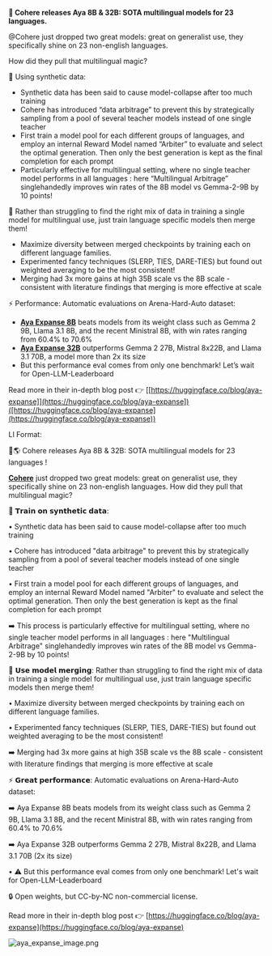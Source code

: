 

**🌟 Cohere releases Aya 8B & 32B: SOTA multilingual models for 23 languages.**

@Cohere just dropped two great models: great on generalist use, they specifically shine on 23 non-english languages.

How did they pull that multilingual magic?

🔄 Using synthetic data:

- Synthetic data has been said to cause model-collapse after too much training
- Cohere has introduced “data arbitrage” to prevent this by strategically sampling from a pool of several teacher models instead of one single teacher
- First train a model pool for each different groups of languages, and employ an internal Reward Model named “Arbiter” to evaluate and select the optimal generation. Then only the best generation is kept as the final completion for each prompt
- Particularly effective for multilingual setting, where no single teacher model performs in all languages : here “Multilingual Arbitrage” singlehandedly improves win rates of the 8B model vs Gemma-2-9B by 10 points!

🧩 Rather than struggling to find the right mix of data in training a single model for multilingual use, just train language specific models then merge them!

- Maximize diversity between merged checkpoints by training each on different language families.
- Experimented fancy techniques (SLERP, TIES, DARE-TIES) but found out weighted averaging to be the most consistent!
- Merging had 3x more gains at high 35B scale vs the 8B scale - consistent with literature findings that merging is more effective at scale

⚡️ Performance: Automatic evaluations on Arena-Hard-Auto dataset:

- [**Aya Expanse 8B**]([https://huggingface.co/CohereForAI/aya-expanse-8b](https://huggingface.co/CohereForAI/aya-expanse-8b)) beats models from its weight class such as Gemma 2 9B, Llama 3.1 8B, and the recent Ministral 8B, with win rates ranging from 60.4% to 70.6%
- [**Aya Expanse 32B**]([https://huggingface.co/CohereForAI/aya-expanse-32b](https://huggingface.co/CohereForAI/aya-expanse-32b)) outperforms Gemma 2 27B, Mistral 8x22B, and Llama 3.1 70B, a model more than 2x its size
- But this performance eval comes from only one benchmark! Let’s wait for Open-LLM-Leaderboard

Read more in their in-depth blog post 👉 [[https://huggingface.co/blog/aya-expanse]](https://huggingface.co/blog/aya-expanse])([https://huggingface.co/blog/aya-expanse](https://huggingface.co/blog/aya-expanse))

LI Format:

🌟🌎 Cohere releases Aya 8B & 32B: SOTA multilingual models for 23 languages !

[**Cohere**]([https://www.linkedin.com/feed/#](https://www.linkedin.com/feed/#)) just dropped two great models: great on generalist use, they specifically shine on 23 non-english languages. How did they pull that multilingual magic?

🔄 𝗧𝗿𝗮𝗶𝗻 𝗼𝗻 𝘀𝘆𝗻𝘁𝗵𝗲𝘁𝗶𝗰 𝗱𝗮𝘁𝗮:

• Synthetic data has been said to cause model-collapse after too much training

• Cohere has introduced "data arbitrage" to prevent this by strategically sampling from a pool of several teacher models instead of one single teacher

• First train a model pool for each different groups of languages, and employ an internal Reward Model named "Arbiter" to evaluate and select the optimal generation. Then only the best generation is kept as the final completion for each prompt

➡️ This process is particularly effective for multilingual setting, where no single teacher model performs in all languages : here "Multilingual Arbitrage" singlehandedly improves win rates of the 8B model vs Gemma-2-9B by 10 points!

🧩 𝗨𝘀𝗲 𝗺𝗼𝗱𝗲𝗹 𝗺𝗲𝗿𝗴𝗶𝗻𝗴: Rather than struggling to find the right mix of data in training a single model for multilingual use, just train language specific models then merge them!

• Maximize diversity between merged checkpoints by training each on different language families.

• Experimented fancy techniques (SLERP, TIES, DARE-TIES) but found out weighted averaging to be the most consistent!

➡️ Merging had 3x more gains at high 35B scale vs the 8B scale - consistent with literature findings that merging is more effective at scale

⚡️ 𝗚𝗿𝗲𝗮𝘁 𝗽𝗲𝗿𝗳𝗼𝗿𝗺𝗮𝗻𝗰𝗲: Automatic evaluations on Arena-Hard-Auto dataset:

➡️ Aya Expanse 8B beats models from its weight class such as Gemma 2 9B, Llama 3.1 8B, and the recent Ministral 8B, with win rates ranging from 60.4% to 70.6%

➡️ Aya Expanse 32B outperforms Gemma 2 27B, Mistral 8x22B, and Llama 3.1 70B (2x its size)

• ⚠️ But this performance eval comes from only one benchmark! Let's wait for Open-LLM-Leaderboard

🔒 Open weights, but CC-by-NC non-commercial license.

Read more in their in-depth blog post 👉 [https://huggingface.co/blog/aya-expanse](https://huggingface.co/blog/aya-expanse)

![aya\_expanse\_image.png](aya_expanse_image.png)